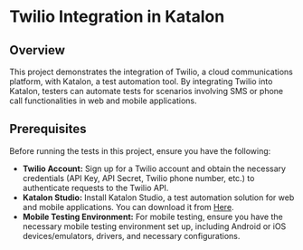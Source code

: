 # Twilio Integration in Katalon
## Overview

This project demonstrates the integration of Twilio, a cloud communications platform, with Katalon, a test automation tool. By integrating Twilio into Katalon, testers can automate tests for scenarios involving SMS or phone call functionalities in web and mobile applications.

## Prerequisites

Before running the tests in this project, ensure you have the following:

- **Twilio Account:** Sign up for a Twilio account and obtain the necessary credentials (API Key, API Secret, Twilio phone number, etc.) to authenticate requests to the Twilio API.
- **Katalon Studio:** Install Katalon Studio, a test automation solution for web and mobile applications. You can download it from [Here](https://katalon.com/download).
- **Mobile Testing Environment:** For mobile testing, ensure you have the necessary mobile testing environment set up, including Android or iOS devices/emulators, drivers, and necessary configurations.

